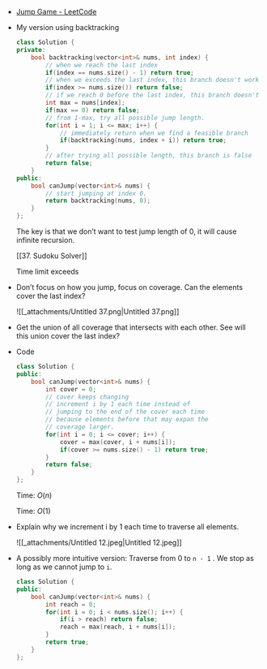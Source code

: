 - [Jump Game - LeetCode](https://leetcode.com/problems/jump-game/description/)
- My version using backtracking
    
    ```C++
    class Solution {
    private:
        bool backtracking(vector<int>& nums, int index) {
            // when we reach the last index
            if(index == nums.size() - 1) return true;
            // when we exceeds the last index, this branch doesn't work
            if(index >= nums.size()) return false;
            // if we reach 0 before the last index, this branch doesn't work
            int max = nums[index];
            if(max == 0) return false;
            // from 1-max, try all possible jump length. 
            for(int i = 1; i <= max; i++) {
                // immediately return when we find a feasible branch
                if(backtracking(nums, index + i)) return true;
            }
            // after trying all possible length, this branch is false
            return false;
        }
    public:
        bool canJump(vector<int>& nums) {
            // start jumping at index 0. 
            return backtracking(nums, 0);
        }
    };
    ```
    
    The key is that we don’t want to test jump length of 0, it will cause infinite recursion.
    
    [[37. Sudoku Solver]]
    
    Time limit exceeds
    
- Don’t focus on how you jump, focus on coverage. Can the elements cover the last index?
    
    ![[_attachments/Untitled 37.png|Untitled 37.png]]
    
- Get the union of all coverage that intersects with each other. See will this union cover the last index?
- Code
    
    ```C++
    class Solution {
    public:
        bool canJump(vector<int>& nums) {
            int cover = 0;
            // cover keeps changing
            // increment i by 1 each time instead of
            // jumping to the end of the cover each time
            // because elements before that may expan the
            // coverage larger. 
            for(int i = 0; i <= cover; i++) {
                cover = max(cover, i + nums[i]);
                if(cover >= nums.size() - 1) return true;
            }
            return false;
        }
    };
    ```
    
    Time: $O(n)$﻿
    
    Time: $O(1)$﻿
    
- Explain why we increment i by 1 each time to traverse all elements.
    
    ![[_attachments/Untitled 12.jpeg|Untitled 12.jpeg]]

- A possibly more intuitive version: Traverse from 0 to `n - 1` . We stop as long as we cannot jump to `i`. 

	```cpp
	class Solution {
	public:
	    bool canJump(vector<int>& nums) {
	        int reach = 0;
	        for(int i = 0; i < nums.size(); i++) {
	            if(i > reach) return false;
	            reach = max(reach, i + nums[i]);
	        }
	        return true;
	    }
	};
	```